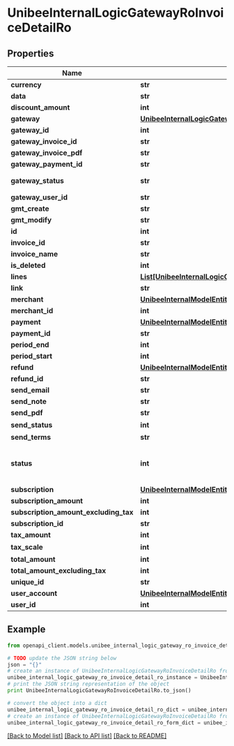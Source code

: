# UnibeeInternalLogicGatewayRoInvoiceDetailRo


## Properties

Name | Type | Description | Notes
------------ | ------------- | ------------- | -------------
**currency** | **str** | Currency | [optional] 
**data** | **str** | Data | [optional] 
**discount_amount** | **int** | DiscountAmount,Cents | [optional] 
**gateway** | [**UnibeeInternalLogicGatewayRoGatewaySimplify**](UnibeeInternalLogicGatewayRoGatewaySimplify.md) |  | [optional] 
**gateway_id** | **int** | Id | [optional] 
**gateway_invoice_id** | **str** | GatewayInvoiceId | [optional] 
**gateway_invoice_pdf** | **str** | GatewayInvoicePdf pdf | [optional] 
**gateway_payment_id** | **str** | GatewayPaymentId PaymentId | [optional] 
**gateway_status** | **str** | GatewayStatus，Stripe：https://stripe.com/docs/api/invoices/object | [optional] 
**gateway_user_id** | **str** | GatewayUserId Id | [optional] 
**gmt_create** | **str** | GmtCreate | [optional] 
**gmt_modify** | **str** | GmtModify | [optional] 
**id** | **int** |  | [optional] 
**invoice_id** | **str** | InvoiceId | [optional] 
**invoice_name** | **str** | InvoiceName | [optional] 
**is_deleted** | **int** |  | [optional] 
**lines** | [**List[UnibeeInternalLogicGatewayRoInvoiceItemDetailRo]**](UnibeeInternalLogicGatewayRoInvoiceItemDetailRo.md) | lines json data | [optional] 
**link** | **str** | Link | [optional] 
**merchant** | [**UnibeeInternalModelEntityOverseaPayMerchant**](UnibeeInternalModelEntityOverseaPayMerchant.md) |  | [optional] 
**merchant_id** | **int** | MerchantId | [optional] 
**payment** | [**UnibeeInternalModelEntityOverseaPayPayment**](UnibeeInternalModelEntityOverseaPayPayment.md) |  | [optional] 
**payment_id** | **str** | PaymentId | [optional] 
**period_end** | **int** | period_end | [optional] 
**period_start** | **int** | period_start | [optional] 
**refund** | [**UnibeeInternalModelEntityOverseaPayRefund**](UnibeeInternalModelEntityOverseaPayRefund.md) |  | [optional] 
**refund_id** | **str** | refundId | [optional] 
**send_email** | **str** | SendEmail | [optional] 
**send_note** | **str** | SendNote | [optional] 
**send_pdf** | **str** | SendPdf | [optional] 
**send_status** | **int** | SendStatus，0-No | 1- YES | [optional] 
**send_terms** | **str** | SendTerms | [optional] 
**status** | **int** | Status，0-Init | 1-pending｜2-processing｜3-paid | 4-failed | 5-cancelled | [optional] 
**subscription** | [**UnibeeInternalModelEntityOverseaPaySubscription**](UnibeeInternalModelEntityOverseaPaySubscription.md) |  | [optional] 
**subscription_amount** | **int** | SubscriptionAmount,Cents | [optional] 
**subscription_amount_excluding_tax** | **int** | SubscriptionAmountExcludingTax,Cents | [optional] 
**subscription_id** | **str** | SubscriptionId | [optional] 
**tax_amount** | **int** | TaxAmount,Cents | [optional] 
**tax_scale** | **int** | TaxScale，1000 &#x3D; 10% | [optional] 
**total_amount** | **int** | TotalAmount,Cents | [optional] 
**total_amount_excluding_tax** | **int** | TotalAmountExcludingTax,Cents | [optional] 
**unique_id** | **str** | UniqueId | [optional] 
**user_account** | [**UnibeeInternalModelEntityOverseaPayUserAccount**](UnibeeInternalModelEntityOverseaPayUserAccount.md) |  | [optional] 
**user_id** | **int** | UserId | [optional] 

## Example

```python
from openapi_client.models.unibee_internal_logic_gateway_ro_invoice_detail_ro import UnibeeInternalLogicGatewayRoInvoiceDetailRo

# TODO update the JSON string below
json = "{}"
# create an instance of UnibeeInternalLogicGatewayRoInvoiceDetailRo from a JSON string
unibee_internal_logic_gateway_ro_invoice_detail_ro_instance = UnibeeInternalLogicGatewayRoInvoiceDetailRo.from_json(json)
# print the JSON string representation of the object
print UnibeeInternalLogicGatewayRoInvoiceDetailRo.to_json()

# convert the object into a dict
unibee_internal_logic_gateway_ro_invoice_detail_ro_dict = unibee_internal_logic_gateway_ro_invoice_detail_ro_instance.to_dict()
# create an instance of UnibeeInternalLogicGatewayRoInvoiceDetailRo from a dict
unibee_internal_logic_gateway_ro_invoice_detail_ro_form_dict = unibee_internal_logic_gateway_ro_invoice_detail_ro.from_dict(unibee_internal_logic_gateway_ro_invoice_detail_ro_dict)
```
[[Back to Model list]](../README.md#documentation-for-models) [[Back to API list]](../README.md#documentation-for-api-endpoints) [[Back to README]](../README.md)


